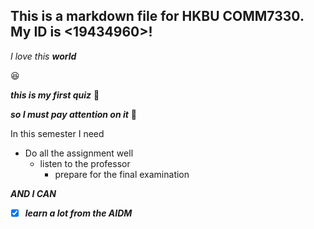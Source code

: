## This is a markdown file for HKBU COMM7330. My ID is <19434960>!
*I*
_love_
*this*
**_world_**

:laughing:


***this is my first quiz***
:book:

***so I must pay attention on it***
:muscle:


In this semester I need
- Do all the assignment well
  - listen to the professor
    - prepare for the final examination  


 ***AND I CAN***

- [x] ***learn a lot from the AIDM***
